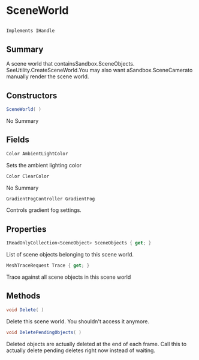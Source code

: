 # SceneWorld

## 
```c#
Implements IHandle
```

## Summary

A scene world that containsSandbox.SceneObjects. SeeUtility.CreateSceneWorld.You may also want aSandbox.SceneCamerato manually render the scene world.
## Constructors

```c#
SceneWorld( ) 
```
No Summary
## Fields

```c#
Color AmbientLightColor
```
Sets the ambient lighting color
```c#
Color ClearColor
```
No Summary
```c#
GradientFogController GradientFog
```
Controls gradient fog settings.
## Properties

```c#
IReadOnlyCollection<SceneObject> SceneObjects { get; } 
```
List of scene objects belonging to this scene world.
```c#
MeshTraceRequest Trace { get; } 
```
Trace against all scene objects in this scene world
## Methods

```c#
void Delete( ) 
```
Delete this scene world. You shouldn't access it anymore.
```c#
void DeletePendingObjects( ) 
```
Deleted objects are actually deleted at the end of each frame. Call this
to actually delete pending deletes right now instead of waiting.

